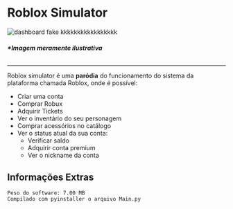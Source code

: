 # Roblox Simulator

![dashboard fake kkkkkkkkkkkkkkkkk](https://files.catbox.moe/f6bq50.png) 

###### ***\*Imagem meramente ilustrativa***

***

Roblox simulator é uma **paródia** do funcionamento do sistema da plataforma chamada Roblox, onde é possível:

- Criar uma conta
- Comprar Robux
- Adquirir Tickets
- Ver o inventário do seu personagem
- Comprar acessórios no catálogo
- Ver o status atual da sua conta:
  - Verificar saldo
  - Adquirir conta premium
  - Ver o nickname da conta

Informações Extras
---
```
Peso do software: 7.00 MB
Compilado com pyinstaller o arquivo Main.py
```

